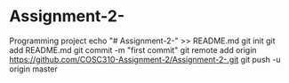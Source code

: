 # Assignment-2-
Programming project
echo "# Assignment-2-" >> README.md
git init
git add README.md
git commit -m "first commit"
git remote add origin https://github.com/COSC310-Assignment-2/Assignment-2-.git
git push -u origin master
